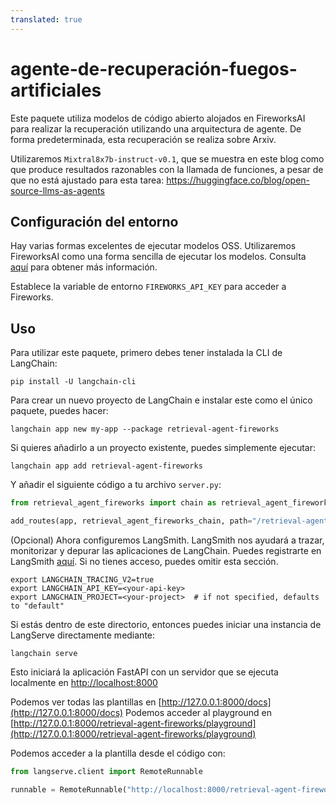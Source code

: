 ```yaml
---
translated: true
---
```


# agente-de-recuperación-fuegos-artificiales

Este paquete utiliza modelos de código abierto alojados en FireworksAI para realizar la recuperación utilizando una arquitectura de agente. De forma predeterminada, esta recuperación se realiza sobre Arxiv.

Utilizaremos `Mixtral8x7b-instruct-v0.1`, que se muestra en este blog como que produce resultados razonables
con la llamada de funciones, a pesar de que no está ajustado para esta tarea: https://huggingface.co/blog/open-source-llms-as-agents

## Configuración del entorno

Hay varias formas excelentes de ejecutar modelos OSS. Utilizaremos FireworksAI como una forma sencilla de ejecutar los modelos. Consulta [aquí](https://python.langchain.com/docs/integrations/providers/fireworks) para obtener más información.

Establece la variable de entorno `FIREWORKS_API_KEY` para acceder a Fireworks.

## Uso

Para utilizar este paquete, primero debes tener instalada la CLI de LangChain:

```shell
pip install -U langchain-cli
```

Para crear un nuevo proyecto de LangChain e instalar este como el único paquete, puedes hacer:

```shell
langchain app new my-app --package retrieval-agent-fireworks
```

Si quieres añadirlo a un proyecto existente, puedes simplemente ejecutar:

```shell
langchain app add retrieval-agent-fireworks
```

Y añadir el siguiente código a tu archivo `server.py`:

```python
from retrieval_agent_fireworks import chain as retrieval_agent_fireworks_chain

add_routes(app, retrieval_agent_fireworks_chain, path="/retrieval-agent-fireworks")
```

(Opcional) Ahora configuremos LangSmith.
LangSmith nos ayudará a trazar, monitorizar y depurar las aplicaciones de LangChain.
Puedes registrarte en LangSmith [aquí](https://smith.langchain.com/).
Si no tienes acceso, puedes omitir esta sección.

```shell
export LANGCHAIN_TRACING_V2=true
export LANGCHAIN_API_KEY=<your-api-key>
export LANGCHAIN_PROJECT=<your-project>  # if not specified, defaults to "default"
```

Si estás dentro de este directorio, entonces puedes iniciar una instancia de LangServe directamente mediante:

```shell
langchain serve
```

Esto iniciará la aplicación FastAPI con un servidor que se ejecuta localmente en
[http://localhost:8000](http://localhost:8000)

Podemos ver todas las plantillas en [http://127.0.0.1:8000/docs](http://127.0.0.1:8000/docs)
Podemos acceder al playground en [http://127.0.0.1:8000/retrieval-agent-fireworks/playground](http://127.0.0.1:8000/retrieval-agent-fireworks/playground)

Podemos acceder a la plantilla desde el código con:

```python
from langserve.client import RemoteRunnable

runnable = RemoteRunnable("http://localhost:8000/retrieval-agent-fireworks")
```
